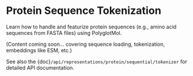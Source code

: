 # Protein Sequence Tokenization

Learn how to handle and featurize protein sequences (e.g., amino acid sequences from FASTA files) using PolyglotMol.

(Content coming soon... covering sequence loading, tokenization, embeddings like ESM, etc.)

See also the {doc}`/api/representations/protein/sequential/tokenizer` for detailed API documentation.
